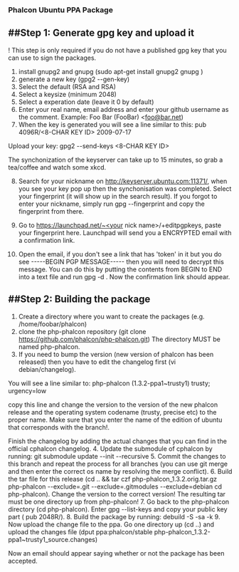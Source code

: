 ### Phalcon Ubuntu PPA Package

##Step 1: Generate gpg key and upload it
---

! This step is only required if you do not have a published gpg key that you can use to sign the packages.

1. install gnupg2 and gnupg  (sudo apt-get install gnupg2 gnupg )
2. generate a new key (gpg2 --gen-key)
3. Select the default (RSA and RSA)
4. Select a keysize (minimum 2048)
5. Select a experation date (leave it 0 by default)
6. Enter your real name, email address and enter your github username as the comment. Example:
Foo Bar (FooBar) <foo@bar.net)
7. When the key is generated you will see a line similar to this:
pub   4096R/<8-CHAR KEY ID> 2009-07-17

Upload your key:
gpg2 --send-keys <8-CHAR KEY ID>

The synchonization of the keyserver can take up to 15 minutes, so grab a tea/coffee and watch some xkcd.

8. Search for your nickname on http://keyserver.ubuntu.com:11371/, when you see your key pop up then the synchonisation was completed. Select your fingerprint (it will show up in the search result). If you forgot to enter your nickname, simply run gpg --fingerprint and copy the fingerprint from there.

9. Go to https://launchpad.net/~<your nick name>/+editpgpkeys, paste your fingerprint here. Launchpad will send you a ENCRYPTED email with a confirmation link. 

10. Open the email, if you don't see a link that has 'token' in it but you do see -----BEGIN PGP MESSAGE----- then you will need to decrypt this message. You can do this by putting the contents from BEGIN to END into a text file and run gpg -d <file>. Now the confirmation link should appear.

##Step 2: Building the package
---
1.  Create a directory where you want to create the packages (e.g. /home/foobar/phalcon)
2.  clone the php-phalcon repository (git clone https://github.com/phalcon/php-phalcon.git) The directory MUST be named php-phalcon.
3.  If you need to bump the version (new version of phalcon has been released) then you have to edit the changelog first (vi debian/changelog).

You will see a line similar to:
php-phalcon (1.3.2-ppa1~trusty1) trusty; urgency=low

copy this line and change the version to the version of the new phalcon release and the operating system codename (trusty, precise etc) to the proper name. Make sure that you enter the name of the edition of ubuntu that corresponds with the branch!. 

Finish the changelog by adding the actual changes that you can find in the official cphalcon changelog. 
4.  Update the submodule of cphalcon by running: git submodule update --init --recursive
5.  Commit the changes to this branch and repeat the process for all branches (you can use git merge <current branch> and then enter the correct os name by resolving the merge conflict).
6.  Build the tar file for this release (cd .. && tar czf php-phalcon_1.3.2.orig.tar.gz php-phalcon --exclude=.git --exclude=.gitmodules --exclude=debian cd php-phalcon). Change the version to the correct version! The resulting tar must be one directory up from php-phalcon!
7.  Go back to the php-phalcon directory (cd php-phalcon). Enter gpg --list-keys and copy your public key part ( pub 2048R/<something>).
8.  Build the package by running: debuild -S -sa -k<your pubkey>
9.  Now upload the change file to the ppa. Go one directory up (cd ..) and upload the changes file (dput ppa:phalcon/stable php-phalcon_1.3.2-ppa1~trusty1_source.changes)

Now an email should appear saying whether or not the package has been accepted.

